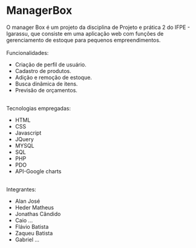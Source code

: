 # ManagerBox
O manager Box é um projeto da disciplina de Projeto e prática 2 do IFPE - Igarassu, que consiste em uma aplicação web com funções de gerenciamento de estoque para pequenos empreendimentos.
<br><br>
<span>Funcionalidades:</span>
<ul>
  <li>Criação de perfil de usuário.</li>
  <li>Cadastro de produtos.</li>
  <li>Adição e remoção de estoque.</li>
  <li>Busca dinâmica de itens.</li>
  <li>Previsão de orçamentos.</li>
  </ul>
  <br>
  <span>Tecnologias empregadas:</span>
  <ul>
  <li>HTML</li>
  <li>CSS</li>
  <li>Javascript</li>
  <li>JQuery</li>
  <li>MYSQL</li>
  <li>SQL</li>
  <li>PHP</li>
  <li>PDO</li>
  <li>API-Google charts</li>
  </ul>
  <br>
  <span>Integrantes:</span>
  <ul>
  <li>Alan José</li>
  <li>Heder Matheus</li>
  <li>Jonathas Cândido</li>
  <li>Caio ...</li>
  <li>Flávio Batista</li>
  <li>Zaqueu Batista</li>
  <li>Gabriel ...</li>
  </ul>
